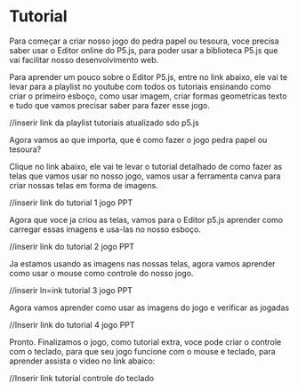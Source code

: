 # Tutorial

Para começar a criar nosso jogo do pedra papel ou tesoura, voce precisa saber usar o Editor online do P5.js, para poder usar a biblioteca P5.js que vai facilitar nosso desenvolvimento web.

Para aprender um pouco sobre o Editor P5.js, entre no link abaixo, ele vai te levar para a playlist no youtube com todos os tutoriais ensinando como criar o primeiro esboço, como usar imagem, criar formas geometricas texto e tudo que vamos precisar saber para fazer esse jogo.

//inserir link da playlist tutoriais atualizado sdo p5.js

Agora vamos ao que importa, que é como fazer o jogo pedra papel ou tesoura?

Clique no link abaixo, ele vai te levar o tutorial detalhado de como fazer as telas que vamos usar no nosso jogo, vamos usar a ferramenta canva para criar nossas telas em forma de imagens.

//inserir link do tutorial 1 jogo PPT

Agora que voce ja criou as telas, vamos para o Editor p5.js aprender como carregar essas imagens e usa-las no nosso esboço.

//inserir link do tutorial 2 jogo PPT

Ja estamos usando as imagens nas nossas telas, agora vamos aprender como usar o mouse como controle do nosso jogo.

//inserir ln=ink tutorial 3 jogo PPT

Agora vamos aprender como usar as imagens do jogo e verificar as jogadas

//Inserir link do tutorial 4 jogo PPT

Pronto. 
Finalizamos o jogo, como tutorial extra, voce pode criar o controle com o teclado, para que seu jogo funcione com o mouse e teclado, para aprender assista o video no link abaico: 

//Inserir link tutorial controle do teclado



